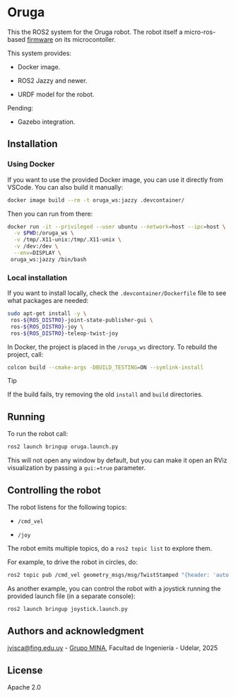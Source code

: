 
# Oruga

This the ROS2 system for the Oruga robot. The robot itself a micro-ros-based [firmware](https://github.com/xopxe/micro_rosso_oruga) on its microcontoller.

This system provides:

* Docker image.

* ROS2 Jazzy and newer.

* URDF model for the robot.

Pending:

* Gazebo integration.

## Installation

### Using Docker

If you want to use the provided Docker image, you can use it directly from VSCode. You can also build it manually:

```sh
docker image build --rm -t oruga_ws:jazzy .devcontainer/
```

Then you can run from there:

```sh
docker run -it --privileged --user ubuntu --network=host --ipc=host \
  -v $PWD:/oruga_ws \
  -v /tmp/.X11-unix:/tmp/.X11-unix \
  -v /dev:/dev \
  --env=DISPLAY \
 oruga_ws:jazzy /bin/bash
```

### Local installation

If you want to install locally, check the `.devcontainer/Dockerfile` file to see what packages are needed:

```sh
sudo apt-get install -y \
 ros-${ROS_DISTRO}-joint-state-publisher-gui \
 ros-${ROS_DISTRO}-joy \
 ros-${ROS_DISTRO}-teleop-twist-joy
```

In Docker, the project is placed in the `/oruga_ws` directory. To rebuild the project, call:

```sh
colcon build --cmake-args -DBUILD_TESTING=ON --symlink-install
```

> [!TIP]
> If the build fails, try removing the old `install` and `build` directories.

## Running

To run the robot call:

```sh
ros2 launch bringup oruga.launch.py
```

This will not open any window by default, but you can make it open an RViz visualization by passing a `gui:=true` parameter.

## Controlling the robot

The robot listens for the following topics:

* `/cmd_vel`

* `/joy`

The robot emits multiple topics, do a `ros2 topic list` to explore them.

For example, to drive the robot in circles, do:

```sh
ros2 topic pub /cmd_vel geometry_msgs/msg/TwistStamped "{header: 'auto', twist: {linear: {x: 0.1, y: 0.0, z: 0.0}, angular: {x: 0.0, y: 0.0, z: 0.1}}}"

```

As another example, you can control the robot with a joystick running the provided launch file (in a separate console):

```sh
ros2 launch bringup joystick.launch.py
```

## Authors and acknowledgment

<jvisca@fing.edu.uy> - [Grupo MINA](https://www.fing.edu.uy/inco/grupos/mina/), Facultad de Ingeniería - Udelar, 2025

## License

Apache 2.0

